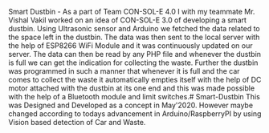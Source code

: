 Smart Dustbin - As a part of Team CON-SOL-E 4.0 I with my teammate Mr. Vishal Vakil worked on an idea of CON-SOL-E 3.0 of developing a smart dustbin. Using Ultrasonic sensor and Arduino we fetched the data related to the space left in the dustbin. The data was then sent to the local server with the help of ESP8266 WiFi Module and it was continuously updated on our server. The data can then be read by any PHP file and whenever the dustbin is full we can get the indication for collecting the waste. Further the dustbin was programmed in such a manner that whenever it is full and the car comes to collect the waste it automatically empties itself with the help of DC motor attached with the dustbin at its one end and this was made possible with the help of a Bluetooth module and limit switches.# Smart-Dustbin
This was Designed and Developed as a concept in May'2020. However maybe changed according to todays advancement in Arduino/RaspberryPI by using Vision based detection of Car and Waste. 
